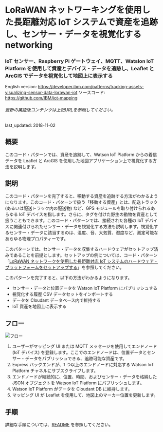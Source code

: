 # LoRaWAN ネットワーキングを使用した長距離対応 IoT システムで資産を追跡し、センサー・データを視覚化するnetworking

### IoT センサー、Raspberry Pi ゲートウェイ、MQTT、Watslon IoT Platform を使用して資産とデバイス・データを追跡し、Leaflet と ArcGIS でデータを視覚化して地図上に表示する

English version: https://developer.ibm.com/patterns/tracking-assets-visualizing-sensor-data-lorawan-iot
  ソースコード: https://github.com/IBM/iot-mapping

###### 最新の英語版コンテンツは上記URLを参照してください。
last_updated: 2018-11-02

 ## 概要

このコード・パターンでは、資産を追跡して、Watson IoT Platform からの着信データを Leaflet と ArcGIS を使用した地図アプリケーション上で視覚化する方法を説明します。

## 説明

このコード・パターンを完了すると、移動する資産を追跡する方法がわかるようになります。このコード・パターンで扱う「移動する資産」とは、配送トラック (あるいは配送トラック内の配送物) など、GPS モジュールを取り付けられるあらゆる IoT デバイスを指します。さらに、タグを付けた野生の動物を資産として扱うこともできます。このコード・パターンでは、接続された各種の IoT デバイスに関連付けられたセンサー・データを視覚化する方法も説明します。視覚化するセンサー・データに該当するのは、温度、音、大気質、湿度など、測定可能なあらゆる物理プロパティーです。

このパターンでは、センサー・データを収集するハードウェアがセットアップ済みであることを前提とします。セットアップの例については、コード・パターン「[LoRaWAN ネットワークを使用した長距離対応 IoT システムのハードウェア・プラットフォームをセットアップする](https://developer.ibm.com/jp/patterns/set-up-lorawan-iot-gateway-hardware/)」を参照してください。

このパターンを完了すると、以下の方法がわかるようになります。

* センサー・データと位置データを Watson IoT Platform にパブリッシュする
* 視覚化する履歴 CSV データセットをインポートする
* データを Cloudant データベース内で維持する
* IoT 資産を地図上に表示する

## フロー

![フロー](../../images/track-vis-assets-arch-diagram2.png)

1. ユーザーがマッピング UI または MQTT メッセージを使用してエンドノード (IoT デバイス) を登録します。ここでのエンドノードは、位置データとセンサー・データをパブリッシュできる、追跡可能な資産です。
1. Express バックエンドが、1 つ以上のエンドノードに対応する Watson IoT Platform チャネルにサブスクライブします。
1. エンドノードが継続的に、位置、時間、およびセンサー・データを格納した JSON オブジェクトを Watson IoT Platform にパブリッシュします。
1. Watson IoT Platform がデータを Cloudant DB に維持します。
1. マッピング UI が Leaflet を使用して、地図上のマーカー位置を更新します。

## 手順

詳細な手順については、[README](https://github.com/IBM/iot-mapping/blob/master/README.md) を参照してください。
